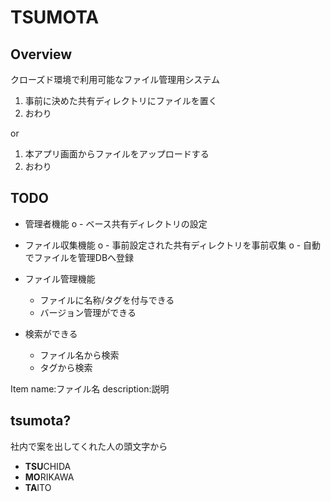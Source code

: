 TSUMOTA
========

Overview
---------

クローズド環境で利用可能なファイル管理用システム

1. 事前に決めた共有ディレクトリにファイルを置く
2. おわり

or

1. 本アプリ画面からファイルをアップロードする
2. おわり


TODO
-----

- 管理者機能
o  - ベース共有ディレクトリの設定

- ファイル収集機能
o  - 事前設定された共有ディレクトリを事前収集
o  - 自動でファイルを管理DBへ登録

- ファイル管理機能
  - ファイルに名称/タグを付与できる
  - バージョン管理ができる

- 検索ができる
  - ファイル名から検索
  - タグから検索


Item
  name:ファイル名
  description:説明
  




tsumota?
----------

社内で案を出してくれた人の頭文字から

* **TSU**CHIDA
* **MO**RIKAWA
* **TA**ITO

